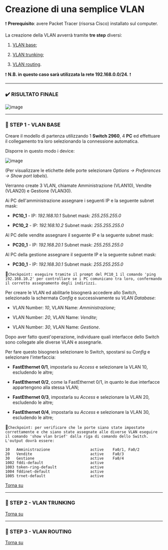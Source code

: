 # Creazione di una semplice VLAN

:heavy_exclamation_mark: **Prerequisito**: avere Packet Tracer (risorsa Cisco) installato sul computer.

La creazione della VLAN avverrà tramite **tre step** diversi:

  1. [VLAN base](https://github.com/matteob2609/Packet-Tracer-creazione-VLAN#ghost-step-1---vlan-base);

  1. [VLAN trunking](https://github.com/matteob2609/Packet-Tracer-creazione-VLAN#ghost-step-2---vlan-trunking);

  1. [VLAN routing](https://github.com/matteob2609/Packet-Tracer-creazione-VLAN#ghost-step-3---vlan-routing).

:heavy_exclamation_mark: **N.B. in questo caso sarà utilizzata la rete 192.168.0.0/24.** :heavy_exclamation_mark:

---

### :heavy_check_mark: RISULTATO FINALE

![image](https://user-images.githubusercontent.com/61114792/109317443-02386f80-784d-11eb-8fc5-6efd618fe54d.png)

---

### :ghost: STEP 1 - VLAN BASE

Creare il modello di partenza utilizzando 1 **Switch 2960**, 4 **PC** ed effettuare il collegamento tra loro selezionando la connessione automatica.

Disporre in questo modo i device:

![image](https://user-images.githubusercontent.com/61114792/109380809-58ea8b80-78d7-11eb-9278-679ef19f5659.png)

(Per visualizzare le etichette delle porte selezionare _Options -> Preferences -> Show port labels_).

Verranno create 3 VLAN, chiamate Amministrazione (VLAN10), Vendite (VLAN20) e Gestione (VLAN30).

Ai PC dell'amministrazione assegnare i seguenti IP e la seguente subnet mask:

  - **PC10_1** - IP: _192.168.10.1_ Subnet mask: _255.255.255.0_
 
  - **PC10_2** - IP: _192.168.10.2_ Subnet mask: _255.255.255.0_

Al PC delle vendite assegnare il seguente IP e la seguente subnet mask:

  - **PC20_1** - IP: _192.168.20.1_ Subnet mask: _255.255.255.0_

Al PC della gestione assegnare il seguente IP e la seguente subnet mask:

  - **PC30_1** - IP: _192.168.30.1_ Subnet mask: _255.255.255.0_

:pushpin:`Checkpoint: eseguire tramite il prompt del PC10_1 il comando 'ping 192.168.10.2' per controllare se i PC comunicano tra loro, confermando il corretto assegnamento degli indirizzi.`

Per creare le VLAN ed abilitarle bisognerà accedere allo Switch, selezionado la schermata _Config_ e successivamente su _VLAN Database_:

  - VLAN Number: _10_, VLAN Name: _Amministrazione_;

  - VLAN Number: _20_, VLAN Name: _Vendite_;

  - VLAN Number: _30_, VLAN Name: _Gestione_.

Dopo aver fatto quest'operazione, individuare quali interfacce dello Switch sono collegate alle diverse VLAN e assegnarle.

Per fare questo bisognerà selezionare lo Switch, spostarsi su _Config_ e selezionare l'interfaccia:

  - **FastEthernet 0/1**, impostarla su _Access_ e selezionare la VLAN 10, escludendo le altre;
 
  - **FastEthernet 0/2**, come la FastEthernet 0/1, in quanto le due interfacce appartengono alla stessa VLAN;

  - **FastEthernet 0/3**, impostarla su _Access_ e selezionare la VLAN 20, escludendo le altre;

  - **FastEthernet 0/4**, impostarla su _Access_ e selezionare la VLAN 30, escludendo le altre;

:pushpin:`Checkpoint: per verificare che le porte siano state impostate correttamente e che siano state assegnate alle diverse VLAN eseguire il comando 'show vlan brief' dalla riga di comando dello Switch. L'output dovrà essere:`

    10   Amministrazione                  active    Fa0/1, Fa0/2
    20   Vendite                          active    Fa0/3
    30   Gestione                         active    Fa0/4
    1002 fddi-default                     active    
    1003 token-ring-default               active    
    1004 fddinet-default                  active    
    1005 trnet-default                    active    

[Torna su](https://github.com/matteob2609/Packet-Tracer-creazione-VLAN#creazione-di-una-semplice-vlan)

---

### :ghost: STEP 2 - VLAN TRUNKING

[Torna su](https://github.com/matteob2609/Packet-Tracer-creazione-VLAN#creazione-di-una-semplice-vlan)

---

### :ghost: STEP 3 - VLAN ROUTING

[Torna su](https://github.com/matteob2609/Packet-Tracer-creazione-VLAN#creazione-di-una-semplice-vlan)
